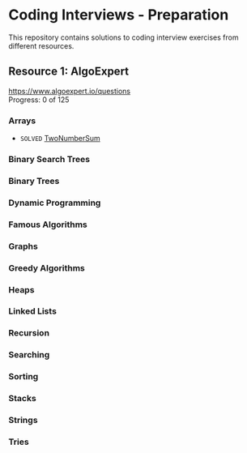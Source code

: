 # Coding Interviews - Preparation
This repository contains solutions to coding interview exercises from different resources.

## Resource 1: AlgoExpert
https://www.algoexpert.io/questions</br>
Progress: 0 of 125

### Arrays
* `SOLVED` [TwoNumberSum](../blob/master/app/src/test/java/com/artishevskym/codinginterviews/solutions/algoexpert/arrays/TwoNumberSum.kt)

### Binary Search Trees
### Binary Trees
### Dynamic Programming
### Famous Algorithms
### Graphs
### Greedy Algorithms
### Heaps
### Linked Lists
### Recursion
### Searching
### Sorting
### Stacks
### Strings
### Tries
